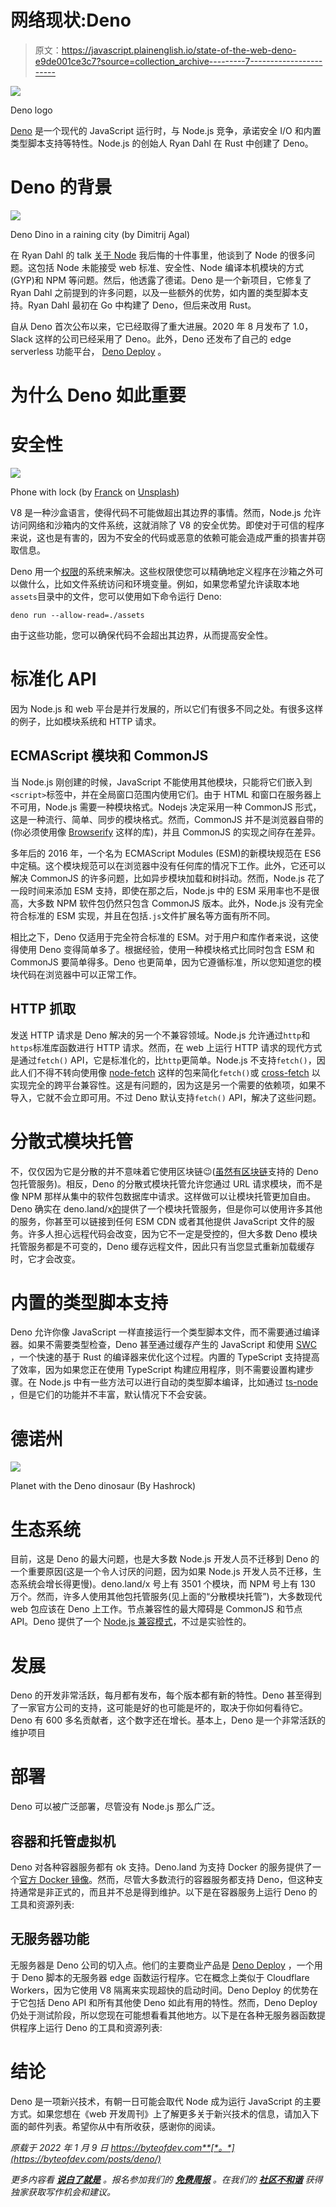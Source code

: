 # 网络现状:Deno

> 原文：<https://javascript.plainenglish.io/state-of-the-web-deno-e9de001ce3c7?source=collection_archive---------7----------------------->

![](img/4b385e745fbc53103e482bb845d755ab.png)

Deno logo

[Deno](https://deno.land/) 是一个现代的 JavaScript 运行时，与 Node.js 竞争，承诺安全 I/O 和内置类型脚本支持等特性。Node.js 的创始人 Ryan Dahl 在 Rust 中创建了 Deno。

# Deno 的背景

![](img/eea61fbfd29a1f082652336b9aacbb28.png)

Deno Dino in a raining city (by Dimitrij Agal)

在 Ryan Dahl 的 talk [关于 Node](https://www.youtube.com/watch?v=M3BM9TB-8yA) 我后悔的十件事里，他谈到了 Node 的很多问题。这包括 Node 未能接受 web 标准、安全性、Node 编译本机模块的方式(GYP)和 NPM 等问题。然后，他透露了德诺。Deno 是一个新项目，它修复了 Ryan Dahl 之前提到的许多问题，以及一些额外的优势，如内置的类型脚本支持。Ryan Dahl 最初在 Go 中构建了 Deno，但后来改用 Rust。

自从 Deno 首次公布以来，它已经取得了重大进展。2020 年 8 月发布了 1.0，Slack 这样的公司已经采用了 Deno。此外，Deno 还发布了自己的 edge serverless 功能平台， [Deno Deploy](https://deno.com/deploy) 。

# 为什么 Deno 如此重要

# 安全性

![](img/ff0a81d3e8d2df9a4bd262ddefe21a9f.png)

Phone with lock (by [Franck](https://unsplash.com/@franckinjapan?utm_source=unsplash&utm_medium=referral&utm_content=creditCopyText) on [Unsplash](https://unsplash.com/s/photos/security?utm_source=unsplash&utm_medium=referral&utm_content=creditCopyText))

V8 是一种沙盒语言，使得代码不可能做超出其边界的事情。然而，Node.js 允许访问网络和沙箱内的文件系统，这就消除了 V8 的安全优势。即使对于可信的程序来说，这也是有害的，因为不安全的代码或恶意的依赖可能会造成严重的损害并窃取信息。

Deno 用一个[权限](https://deno.land/manual@v1.17.1/getting_started/permissions)的系统来解决。这些权限使您可以精确地定义程序在沙箱之外可以做什么，比如文件系统访问和环境变量。例如，如果您希望允许读取本地`assets`目录中的文件，您可以使用如下命令运行 Deno:

```
deno run --allow-read=./assets
```

由于这些功能，您可以确保代码不会超出其边界，从而提高安全性。

# 标准化 API

因为 Node.js 和 web 平台是并行发展的，所以它们有很多不同之处。有很多这样的例子，比如模块系统和 HTTP 请求。

## ECMAScript 模块和 CommonJS

当 Node.js 刚创建的时候，JavaScript 不能使用其他模块，只能将它们嵌入到`<script>`标签中，并在全局窗口范围内使用它们。由于 HTML 和窗口在服务器上不可用，Node.js 需要一种模块格式。Nodejs 决定采用一种 CommonJS 形式，这是一种流行、简单、同步的模块格式。然而，CommonJS 并不是浏览器自带的(你必须使用像 [Browserify](https://browserify.org/) 这样的库)，并且 CommonJS 的实现之间存在差异。

多年后的 2016 年，一个名为 ECMAScript Modules (ESM)的新模块规范在 ES6 中定稿。这个模块规范可以在浏览器中没有任何库的情况下工作。此外，它还可以解决 CommonJS 的许多问题，比如异步模块加载和树抖动。然而，Node.js 花了一段时间来添加 ESM 支持，即使在那之后，Node.js 中的 ESM 采用率也不是很高，大多数 NPM 软件包仍然只包含 CommonJS 版本。此外，Node.js 没有完全符合标准的 ESM 实现，并且在包括`.js`文件扩展名等方面有所不同。

相比之下，Deno 仅适用于完全符合标准的 ESM。对于用户和库作者来说，这使得使用 Deno 变得简单多了。根据经验，使用一种模块格式比同时包含 ESM 和 CommonJS 要简单得多。Deno 也更简单，因为它遵循标准，所以您知道您的模块代码在浏览器中可以正常工作。

## HTTP 抓取

发送 HTTP 请求是 Deno 解决的另一个不兼容领域。Node.js 允许通过`http`和`https`标准库函数进行 HTTP 请求。然而，在 web 上运行 HTTP 请求的现代方式是通过`fetch()` API，它是标准化的，比`http`更简单。Node.js 不支持`fetch()`，因此人们不得不转向使用像 [node-fetch](https://www.npmjs.com/package/node-fetch) 这样的包来简化`fetch()`或 [cross-fetch](https://www.npmjs.com/package/cross-fetch) 以实现完全的跨平台兼容性。这是有问题的，因为这是另一个需要的依赖项，如果不导入，它就不会立即可用。不过 Deno 默认支持`fetch()` API，解决了这些问题。

# 分散式模块托管

不，仅仅因为它是分散的并不意味着它使用区块链😉([虽然有区块链](https://nest.land/)支持的 Deno 包托管服务)。相反，Deno 的分散式模块托管允许您通过 URL 请求模块，而不是像 NPM 那样从集中的软件包数据库中请求。这样做可以让模块托管更加自由。Deno 确实在 deno.land/x[的](https://deno.land/x)提供了一个模块托管服务，但是你可以使用许多其他的服务，你甚至可以链接到任何 ESM CDN 或者其他提供 JavaScript 文件的服务。许多人担心远程代码会改变，因为它不一定是受控的，但大多数 Deno 模块托管服务都是不可变的，Deno 缓存远程文件，因此只有当您显式重新加载缓存时，它才会改变。

# 内置的类型脚本支持

Deno 允许你像 JavaScript 一样直接运行一个类型脚本文件，而不需要通过编译器。如果不需要类型检查，Deno 甚至通过缓存产生的 JavaScript 和使用 [SWC](https://swc.rs/) ，一个快速的基于 Rust 的编译器来优化这个过程。内置的 TypeScript 支持提高了效率，因为如果您正在使用 TypeScript 构建应用程序，则不需要设置构建步骤。在 Node.js 中有一些方法可以进行自动的类型脚本编译，比如通过 [ts-node](https://www.npmjs.com/package/ts-node) ，但是它们的功能并不丰富，默认情况下不会安装。

# 德诺州

![](img/85144b7c021dcd4c646386f1cca7a076.png)

Planet with the Deno dinosaur (By Hashrock)

# 生态系统

目前，这是 Deno 的最大问题，也是大多数 Node.js 开发人员不迁移到 Deno 的一个重要原因(这是一个令人讨厌的问题，因为如果 Node.js 开发人员不迁移，生态系统会增长得更慢)。deno.land/x 号上有 3501 个模块，而 NPM 号上有 130 万个。然而，许多人使用其他包托管服务(见上面的“分散模块托管”)，大多数现代 web 包应该在 Deno 上工作。节点兼容性的最大障碍是 CommonJS 和节点 API。Deno 提供了一个 [Node.js 兼容模式](https://deno.land/manual@v1.17.2/npm_nodejs/compatibility_mode)，不过是实验性的。

# 发展

Deno 的开发非常活跃，每月都有发布，每个版本都有新的特性。Deno 甚至得到了一家官方公司的支持，这可能是好的也可能是坏的，取决于你如何看待它。Deno 有 600 多名贡献者，这个数字还在增长。基本上，Deno 是一个非常活跃的维护项目

# 部署

Deno 可以被广泛部署，尽管没有 Node.js 那么广泛。

## 容器和托管虚拟机

Deno 对各种容器服务都有 ok 支持。Deno.land 为支持 Docker 的服务提供了一个[官方 Docker 镜像](https://hub.docker.com/r/denoland/deno)。然而，尽管大多数流行的容器服务都支持 Deno，但这种支持通常是非正式的，而且并不总是得到维护。以下是在容器服务上运行 Deno 的工具和资源列表:

## 无服务器功能

无服务器是 Deno 公司的切入点。他们的主要商业产品是 [Deno Deploy](https://deno.com/deploy) ，一个用于 Deno 脚本的无服务器 edge 函数运行程序。它在概念上类似于 Cloudflare Workers，因为它使用 V8 隔离来实现超快的启动时间。Deno Deploy 的优势在于它包括 Deno API 和所有其他使 Deno 如此有用的特性。然而，Deno Deploy 仍处于测试阶段，所以您现在可能想看看其他地方。以下是在各种无服务器函数提供程序上运行 Deno 的工具和资源列表:

# 结论

Deno 是一项新兴技术，有朝一日可能会取代 Node 成为运行 JavaScript 的主要方式。如果您想在《web 开发周刊》上了解更多关于新兴技术的信息，请加入下面的邮件列表。希望你从中有所收获，感谢你的阅读。

*原载于 2022 年 1 月 9 日 https://byteofdev.com**[*。*](https://byteofdev.com/posts/deno/)*

**更多内容看* [***说白了就是***](http://plainenglish.io/) *。报名参加我们的* [***免费周报***](http://newsletter.plainenglish.io/) *。在我们的* [***社区不和谐***](https://discord.gg/GtDtUAvyhW) *获得独家获取写作机会和建议。**
